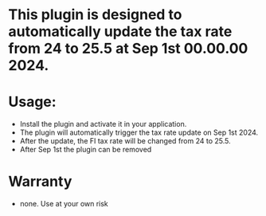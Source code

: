 # This plugin is designed to automatically update the tax rate from 24 to 25.5 at Sep 1st 00.00.00 2024.

# Usage:
 - Install the plugin and activate it in your application.
 - The plugin will automatically trigger the tax rate update on Sep 1st 2024.
 - After the update, the FI tax rate will be changed from 24 to 25.5.
 - After Sep 1st the plugin can be removed

 # Warranty
 - none. Use at your own risk